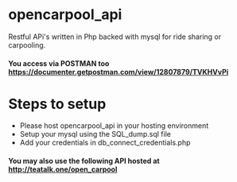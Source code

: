 # opencarpool_api
Restful APi's written in Php backed with mysql for ride sharing or carpooling.

#### You access via POSTMAN too https://documenter.getpostman.com/view/12807879/TVKHVvPi

# Steps to setup

- Please host opencarpool_api in your hosting environment
- Setup your mysql using the SQL_dump.sql file
- Add your credentials in db_connect_credentials.php


#### You may also use the following API hosted at http://teatalk.one/open_carpool
